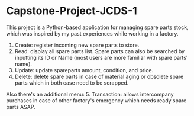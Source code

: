 # Capstone-Project-JCDS-1
This project is a Python-based application for managing spare parts stock, which was inspired by my past experiences while working in a factory.
1. Create: register incoming new spare parts to store.
2. Read: display all spare parts list. Spare parts can also be searched by inputting its ID or Name (most users are more familiar with spare parts' name).
3. Update: update spareparts amount, condition, and price.
4. Delete: delete spare parts in case of material aging or obsolete spare parts which in both case need to be scrapped.

Also there's an additional menu:
5. Transaction: allows intercompany purchases in case of other factory's emergency which needs ready spare parts ASAP.
